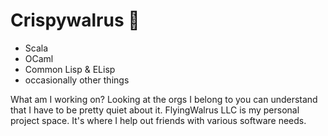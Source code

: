 # Crispywalrus 👋

+ Scala
+ OCaml
+ Common Lisp & ELisp
+ occasionally other things

What am I working on? Looking at the orgs I belong to you can understand that I have to be pretty quiet about it. FlyingWalrus LLC is my personal project space. It's where I help out friends with various software needs.
